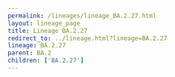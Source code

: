 ```yaml
---
permalink: /lineages/lineage_BA.2.27.html
layout: lineage_page
title: Lineage BA.2.27
redirect_to: ../lineage.html?lineage=BA.2.27
lineage: BA.2.27
parent: BA.2
children: ['BA.2.27']
---
```

